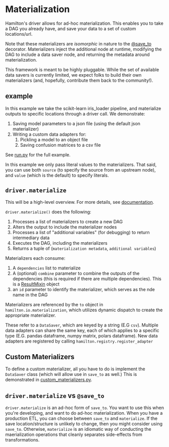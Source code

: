 # Materialization

Hamilton's driver allows for ad-hoc materialization. This enables you to take a DAG you already have,
and save your data to a set of custom locations/url.

Note that these materializers are _isomorphic_ in nature to the
[@save_to](https://hamilton.dagworks.io/en/latest/reference/decorators/save_to/)
decorator. Materializers inject the additional node at runtime, modifying the
DAG to include a data saver node, and returning the metadata around materialization.

This framework is meant to be highly pluggable. While the set of available data savers is currently
limited, we expect folks to build their own materializers (and, hopefully, contribute them back to the community!).


## example
In this example we take the scikit-learn iris_loader pipeline, and materialize outputs to specific
locations through a driver call. We demonstrate:

1. Saving model parameters to a json file (using the default json materializer)
2. Writing a custom data adapters for:
   1. Pickling a model to an object file
   2. Saving confusion matrices to a csv file

See [run.py](run.py) for the full example.

In this example we only pass literal values to the materializers. That said, you can use both `source` (to specify the source from an upstream node),
and `value` (which is the default) to specify literals.


## `driver.materialize`

This will be a high-level overview. For more details,
see [documentation](https://hamilton.dagworks.io/en/latest/reference/drivers/Driver/#hamilton.driver.Driver.materializehttps://hamilton.dagworks.io/en/latest/reference/drivers/Driver/#hamilton.driver.Driver.materialize).

`driver.materialize()` does the following:
1. Processes a list of materializers to create a new DAG
2. Alters the output to include the materializer nodes
3. Processes a list of "additional variables" (for debugging) to return intermediary data
4. Executes the DAG, including the materializers
5. Returns a tuple of (`materialization metadata`, `additional variables`)

Materializers each consume:
1. A `dependencies` list to materialize
2. A (optional) `combine` parameter to combine the outputs of the dependencies
(this is required if there are multiple dependencies). This is a [ResultMixin](https://hamilton.dagworks.io/en/latest/concepts/customizing-execution/#result-builders) object
3. an `id` parameter to identify the materializer, which serves as the nde name in the DAG

Materializers are referenced by the `to` object in `hamilton.io.materialization`, which utilizes
dynamic dispatch to create the appropriate materializer.

These refer to a `DataSaver`, which are keyed by a string (E.G `csv`).
Multiple data adapters can share the same key, each of which applies to a specific type
(E.G. pandas dataframe, numpy matrix, polars dataframe). New
data adapters are registered by calling `hamilton.registry.register_adapter`

## Custom Materializers

To define a custom materializer, all you have to do is implement the `DataSaver` class
(which will allow use in `save_to` as well.) This is demonstrated in [custom_materializers.py](custom_materializers.py).

## `driver.materialize` vs `@save_to`

`driver.materialize` is an ad-hoc form of `save_to`. You want to use this when you're developing, and
want to do ad-hoc materialization. When you have a production ETL, you can choose between `save_to` and `materialize`.
If the save location/structure is unlikely to change, then you might consider using `save_to`. Otherwise, `materialize`
is an idiomatic way of conducting the maerialization operations that cleanly separates side-effects from transformations.
